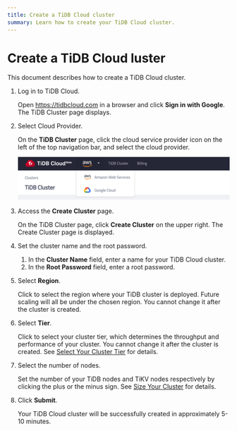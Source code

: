 ```yaml
---
title: Create a TiDB Cloud cluster
summary: Learn how to create your TiDB Cloud cluster.
---
```


# Create a TiDB Cloud luster

This document describes how to create a TiDB Cloud cluster.

1. Log in to TiDB Cloud.

    Open <https://tidbcloud.com> in a browser and click **Sign in with Google**. The TiDB Cluster page displays.

2. Select Cloud Provider.

    On the **TiDB Cluster** page, click the cloud service provider icon on the left of the top navigation bar, and select the cloud provider.

    ![Select Cloud Provider](/media/select-cloud-provider.png)

3. Access the **Create Cluster** page.

    On the TiDB Cluster page, click **Create Cluster** on the upper right. The Create Cluster page is displayed.

4. Set the cluster name and the root password.

    1. In the **Cluster Name** field, enter a name for your TiDB Cloud cluster.
    2. In the **Root Password** field, enter a root password.

5. Select **Region**.

    Click to select the region where your TiDB cluster is deployed. Future scaling will all be under the chosen region. You cannot change it after the cluster is created.

6. Select **Tier**.

    Click to select your cluster tier, which determines the throughput and performance of your cluster. You cannot change it after the cluster is created. See [Select Your Cluster Tier](select-cluster-tier.md) for details.

7. Select the number of nodes.

    Set the number of your TiDB nodes and TiKV nodes respectively by clicking the plus or the minus sign. See [Size Your Cluster](size-your-cluster.md) for details.

8. Click **Submit**.

    Your TiDB Cloud cluster will be successfully created in approximately 5-10 minutes.
